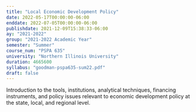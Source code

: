 ```yaml
---
title: "Local Economic Development Policy"
date: 2022-05-17T00:00:00-06:00
enddate: 2022-07-05T00:00:00-06:00
publishdate: 2021-12-09T15:38:33-06:00
ay: "2021-2022"
group: "2021-2022 Academic Year"
semester: "Summer"
course_num: "PSPA 635"
university: "Northern Illinois University"
duration: 4665600
syllabus: "goodman-pspa635-sum22.pdf"
draft: false 
---
```

Introduction to the tools, institutions, analytical techniques, financing instruments, and policy issues relevant to economic development policy at the state, local, and regional level.